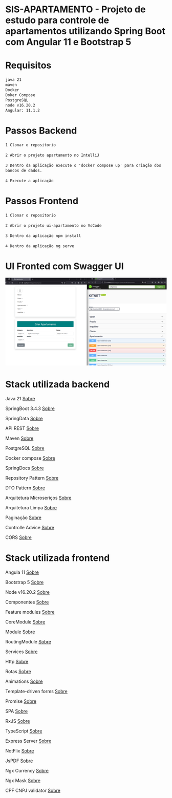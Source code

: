 # SIS-APARTAMENTO - Projeto de estudo para controle de apartamentos utilizando Spring Boot com Angular 11 e Bootstrap 5

# Requisitos

```
java 21
maven
Docker
Doker Compose
PostgreSQL
node v16.20.2
Angular: 11.1.2
```

# Passos Backend 
```
1 Clonar o repositorio

2 Abrir o projeto apartamento no IntelliJ

3 Dentro da aplicação execute o 'docker compose up' para criação dos bancos de dados.

4 Execute a aplicação

```

# Passos Frontend
```
1 Clonar o repositorio

2 Abrir o projeto ui-apartamento no VsCode

3 Dentro da aplicação npm install

4 Dentro da aplicação ng serve

```

# UI Fronted com Swagger UI
![FRONT-SWAGGER](https://github.com/thiago-jv/SIS-NEW-AP/blob/main/sis-apartamento.png)


# Stack utilizada backend

Java 21 [Sobre](https://medium.com/itautech/java-21-atualiza%C3%A7%C3%B5es-pontos-de-aten%C3%A7%C3%A3o-e-tudo-que-voc%C3%AA-precisa-saber-f796f16281f6)
 
SpringBoot 3.4.3 [Sobre](https://www.baeldung.com/spring-boot-3-spring-6-new)
 
SpringData [Sobre](https://docs.spring.io/spring-data/jpa/docs/current/reference/html/#reference) 

API REST [Sobre](https://www.redhat.com/pt-br/topics/api/what-is-a-rest-api)
 
Maven [Sobre](https://www.dclick.com.br/2010/09/15/o-que-e-o-maven-e-seus-primeiros-passos-com-a-ferramenta/)
 
PostgreSQL [Sobre](https://hub.docker.com/_/postgres)
 
Docker compose [Sobre](https://www.docker.com/)
 
SpringDocs [Sobre](https://springdoc.org/)

Repository Pattern [Sobre](https://renicius-pagotto.medium.com/entendendo-o-repository-pattern-fcdd0c36b63b)

DTO Pattern [Sobre](https://www.baeldung.com/java-dto-pattern)

Arquitetura Microseriços [Sobre](https://www.atlassian.com/br/microservices/microservices-architecture)

Arquitetura Limpa [Sobre](https://blog.cleancoder.com/uncle-bob/2012/08/13/the-clean-architecture.html)

Paginação [Sobre](https://www.baeldung.com/spring-data-jpa-pagination-sorting)

Controlle Advice [Sobre](https://www.baeldung.com/exception-handling-for-rest-with-spring)

CORS [Sobre](https://www.baeldung.com/spring-cors)

# Stack utilizada frontend

Angula 11 [Sobre](https://v11.angular.io/docs) 

Bootstrap 5 [Sobre](https://getbootstrap.com/docs/5.0/getting-started/introduction/)

Node v16.20.2 [Sobre](https://nodejs.org/en/download/package-manager)

Componentes [Sobre](https://v11.angular.io/guide/component-interaction)

Feature modules [Sobre](https://v11.angular.io/guide/feature-modules)

CoreModule [Sobre](https://dev.to/digitaldino/angular-architecture-core-module-dn4)

Module [Sobre](https://v11.angular.io/guide/feature-modules)

RoutingModule [Sobre](https://v14.angular.io/guide/routing-overview)

Services [Sobre](https://v11.angular.io/guide/architecture-services)

Http [Sobre](https://v11.angular.io/tutorial/toh-pt6)

Rotas [Sobre](https://v11.angular.io/tutorial/toh-pt5)

Animations [Sobre](https://v11.angular.io/guide/animations)

Template-driven forms [Sobre](https://v11.angular.io/guide/forms)

Promise [Sobre](https://dev.to/kurybr/promise-ou-observable-misterios-do-javascript-4f70)

SPA [Sobre](https://blog.schoolofnet.com/o-que-e-uma-spa-single-page-application/)

RxJS [Sobre](https://rxjs.dev/)

TypeScript [Sobre](https://www.typescriptlang.org/docs/handbook/release-notes/typescript-4-8.html)

Express Server [Sobre](https://expressjs.com/en/starter/hello-world.html)

NotFlix [Sobre](https://www.npmjs.com/package/notiflix)

JsPDF [Sobre](https://www.npmjs.com/package/jspdf)

Ngx Currency [Sobre](https://www.npmjs.com/package/ngx-currency)

Ngx Mask [Sobre](https://www.npmjs.com/package/ngx-mask)

CPF CNPJ validator [Sobre](https://www.npmjs.com/package/cpf-cnpj-validator)
